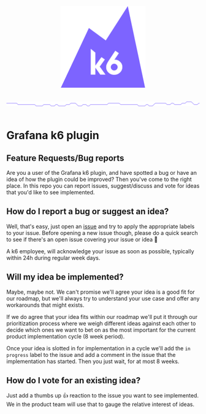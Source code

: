 <p align="center"><a href="https://k6.io/"><img src="assets/logo.svg" alt="k6" width="220" height="213" /></a></p>
<br/>
<img src="assets/github-hr.png" alt="---" />
<br/>
<br/>

# Grafana k6 plugin


## Feature Requests/Bug reports
Are you a user of the Grafana k6 plugin, and have spotted a bug or have an idea of how the plugin could be improved? Then you've come to the right place. In this repo you can report issues, suggest/discuss and vote for ideas that you'd like to see implemented.

## How do I report a bug or suggest an idea?

Well, that's easy, just open an [issue](https://github.com/grafana/grafana-k6-app-plugin-feedback/issues) and try to apply the appropriate labels to your issue. Before opening a new issue though, please do a quick search to see if there's an open issue covering your issue or idea :bow:

A k6 employee, will acknowledge your issue as soon as possible, typically within 24h during regular week days.

## Will my idea be implemented?

Maybe, maybe not. We can't promise we'll agree your idea is a good fit for our roadmap, but we'll always try to understand your use case and offer any workarounds that might exists.

If we do agree that your idea fits within our roadmap we'll put it through our prioritization process where we weigh different ideas against each other to decide which ones we want to bet on as the most important for the current product implementation cycle (8 week period).

Once your idea is slotted in for implementation in a cycle we'll add the `in progress` label to the issue and add a comment in the issue that the implementation has started. Then you just wait, for at most 8 weeks.

## How do I vote for an existing idea?

Just add a thumbs up :thumbsup: reaction to the issue you want to see implemented. We in the product team will use that to gauge the relative interest of ideas.
